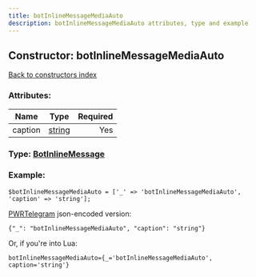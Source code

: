 ```yaml
---
title: botInlineMessageMediaAuto
description: botInlineMessageMediaAuto attributes, type and example
---
```

## Constructor: botInlineMessageMediaAuto  
[Back to constructors index](index.md)



### Attributes:

| Name     |    Type       | Required |
|----------|:-------------:|---------:|
|caption|[string](../types/string.md) | Yes|



### Type: [BotInlineMessage](../types/BotInlineMessage.md)


### Example:

```
$botInlineMessageMediaAuto = ['_' => 'botInlineMessageMediaAuto', 'caption' => 'string'];
```  

[PWRTelegram](https://pwrtelegram.xyz) json-encoded version:

```
{"_": "botInlineMessageMediaAuto", "caption": "string"}
```


Or, if you're into Lua:  


```
botInlineMessageMediaAuto={_='botInlineMessageMediaAuto', caption='string'}

```


